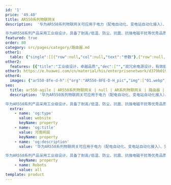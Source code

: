 ```yaml
---
id: '1'
price: '49.40'
title: AR550系列物联网关
description:  '华为AR550系列物联网关可应用于电力（配电自动化、变电站自动化接入）、交通（高速公路道路监控接入）、视频监控回传，以及工业以太网控制场景。

华为AR550系列产品采用工业级设计，具备了耐高/低温、防尘、抗震、抗强电磁干扰等优秀品质，满足电力行业严格的行业标准，可长时间无故障工作，保障业务稳定可靠。'
featured: true
order: 80
category: src/pages/category/路由器.md
other1: 
  table: {"single":[[{"row":null,"col":null,"text":"参数"},{"row":null,"col":null,"text":"AR550C-4GE"},{"row":null,"col":null,"text":"AR550C-2C6GE"}],[{"row":null,"col":null,"text":"固定以太接口"},{"row":null,"col":null,"text":"2 * 2.5G SFP（兼容GE）+ 4 * GE RJ45"},{"row":null,"col":null,"text":"2 * 2.5G SFP（兼容GE）+ 2 * GE Combo + 6 * GE RJ45"}],[{"row":null,"col":null,"text":"包转发率"},{"row":null,"col":null,"text":"13.5Mpps"},{"row":null,"col":null,"text":"19.5Mpps\n"}],[{"row":null,"col":null,"text":"交换容量"},{"row":null,"col":"2","text":"128Gbps"}],[{"row":null,"col":null,"text":"认证标准"},{"row":null,"col":"2","text":"CB（IEC 60950）\nNRTL（UL60950-1）\n欧盟 CE（EN 55022、EN 55024、EN 300386）\n美国 FCC（47CFR Part 15）\n加拿大 IC（ICES-003）\n澳洲 A-Tick（AS/NZS CIPSR22）\n电力 IEC61850-3/IEEE1613（变电站）\n"}],[{"row":null,"col":null,"text":"环网协议"},{"row":null,"col":"2","text":"SEP、STP、RSTP、MSTP"}],[{"row":null,"col":null,"text":"电源"},{"row":null,"col":"2","text":"双DC冗余：9.6~60V（工业端子）"}],[{"row":null,"col":null,"text":"防护等级"},{"row":null,"col":"2","text":"IP40"}],[{"row":null,"col":null,"text":"工作温度"},{"row":null,"col":"2","text":"–40℃~70℃\n设备可以在-40℃～+85℃工作温度下可靠运行2小时"}],[{"row":null,"col":null,"text":"外形尺寸\n(W x D x H )"},{"row":null,"col":"2","text":"44 * 133 * 150 mm"}]]}
other2:
  features: [{"title":"工业级设计，卓越品质","dec":["","双冗余电源设计，有效抵御电源系统故障问题，提升网络可靠性",""]},{"title":"组网灵活，业务安全可靠","dec":["","环网方式灵活，支持单环、半环、多环等各种组网，并提供ms级自愈环网保护",""]},{"title":"简单部署，轻松运维","dec":["","U盘开局，设备即插即用；远程拓扑管理，批量配置或升级",""]}]
other3: https://e.huawei.com/cn/material/his/enterprisenetwork/d379b0190040416da0fd643d3d67127e
other4:
  images: {"ar550-8fe-d-h":{"org":"AR550-8FE-D-H_pic","img":["01.webp","02.webp","03.webp","04.webp","05.webp","06.webp","07.webp","08.webp"]}}
seo:
  title: ar550-agile | AR550系列物联网关 | null | AR系列物联网关 | 路由器 | 企业网络
  description: '华为AR550系列物联网关可应用于电力（配电自动化、变电站自动化接入）、交通（高速公路道路监控接入）、视频监控回传，以及工业以太网控制场景。

华为AR550系列产品采用工业级设计，具备了耐高/低温、防尘、抗震、抗强电磁干扰等优秀品质，满足电力行业严格的行业标准，可长时间无故障工作，保障业务稳定可靠。'
  extra:
    - name: 'og:type'
      value: website
      keyName: property
    - name: 'og:title'
      value: 河南网田
      keyName: property
    - name: 'og:description'
      value: '华为AR550系列物联网关可应用于电力（配电自动化、变电站自动化接入）、交通（高速公路道路监控接入）、视频监控回传，以及工业以太网控制场景。

华为AR550系列产品采用工业级设计，具备了耐高/低温、防尘、抗震、抗强电磁干扰等优秀品质，满足电力行业严格的行业标准，可长时间无故障工作，保障业务稳定可靠。'
      keyName: property
    - name: Robots
      value: all
template: product
---
```

